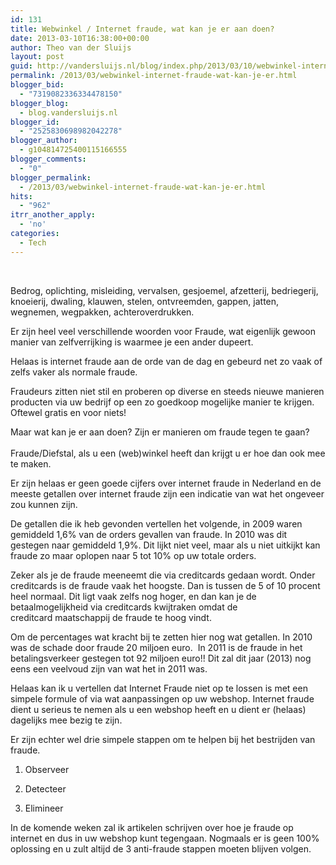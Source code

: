 ```yaml
---
id: 131
title: Webwinkel / Internet fraude, wat kan je er aan doen?
date: 2013-03-10T16:38:00+00:00
author: Theo van der Sluijs
layout: post
guid: http://vandersluijs.nl/blog/index.php/2013/03/10/webwinkel-internet-fraude-wat-kan-je-er/
permalink: /2013/03/webwinkel-internet-fraude-wat-kan-je-er.html
blogger_bid:
  - "7319082336334478150"
blogger_blog:
  - blog.vandersluijs.nl
blogger_id:
  - "2525830698982042278"
blogger_author:
  - g104814725400115166555
blogger_comments:
  - "0"
blogger_permalink:
  - /2013/03/webwinkel-internet-fraude-wat-kan-je-er.html
hits:
  - "962"
itrr_another_apply:
  - 'no'
categories:
  - Tech
---
```

<div>
   
</div>

Bedrog, oplichting, misleiding, vervalsen, gesjoemel, afzetterij, bedriegerij, knoeierij, dwaling, klauwen, stelen, ontvreemden, gappen, jatten, wegnemen, wegpakken, achteroverdrukken.

Er zijn heel veel verschillende woorden voor Fraude, wat eigenlijk gewoon manier van zelfverrijking is waarmee je een ander dupeert.

Helaas is internet fraude aan de orde van de dag en gebeurd net zo vaak of zelfs vaker als normale fraude.

Fraudeurs zitten niet stil en proberen op diverse en steeds nieuwe manieren producten via uw bedrijf op een zo goedkoop mogelijke manier te krijgen. Oftewel gratis en voor niets!

Maar wat kan je er aan doen? Zijn er manieren om fraude tegen te gaan?  
<a name="more"></a>  
Fraude/Diefstal, als u een (web)winkel heeft dan krijgt u er hoe dan ook mee te maken.

Er zijn helaas er geen goede cijfers over internet fraude in Nederland en de meeste getallen over internet fraude zijn een indicatie van wat het ongeveer zou kunnen zijn.

De getallen die ik heb gevonden vertellen het volgende, in 2009 waren gemiddeld 1,6% van de orders gevallen van fraude. In 2010 was dit gestegen naar gemiddeld 1,9%. Dit lijkt niet veel, maar als u niet uitkijkt kan fraude zo maar oplopen naar 5 tot 10% op uw totale orders.

Zeker als je de fraude meeneemt die via creditcards gedaan wordt. Onder creditcards is de fraude vaak het hoogste. Dan is tussen de 5 of 10 procent heel normaal. Dit ligt vaak zelfs nog hoger, en dan kan je de betaalmogelijkheid via creditcards kwijtraken omdat de creditcard maatschappij de fraude te hoog vindt.

Om de percentages wat kracht bij te zetten hier nog wat getallen. In 2010 was de schade door fraude 20 miljoen euro.  In 2011 is de fraude in het betalingsverkeer gestegen tot 92 miljoen euro!! Dit zal dit jaar (2013) nog eens een veelvoud zijn van wat het in 2011 was.

Helaas kan ik u vertellen dat Internet Fraude niet op te lossen is met een simpele formule of via wat aanpassingen op uw webshop. Internet fraude dient u serieus te nemen als u een webshop heeft en u dient er (helaas) dagelijks mee bezig te zijn.

Er zijn echter wel drie simpele stappen om te helpen bij het bestrijden van fraude.

</p> 

  1. Observeer


  2. Detecteer


  3. Elimineer
</ol> 

In de komende weken zal ik artikelen schrijven over hoe je fraude op internet en dus in uw webshop kunt tegengaan. Nogmaals er is geen 100% oplossing en u zult altijd de 3 anti-fraude stappen moeten blijven volgen.